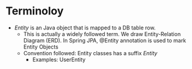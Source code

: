 # Terminoloy
- _Entity_ is an Java object that is mapped to a DB table row. 
  - This is actually a widely followed term. We draw Entity-Relation Diagram (ERD). In Spring JPA, @Entity annotation is used to mark Entity Objects
  - Convention followed: Entity classes has a suffix _Entity_
    - Examples: UserEntity
    

